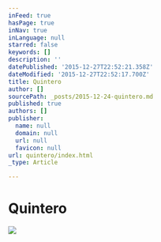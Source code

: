 ```yaml
---
inFeed: true
hasPage: true
inNav: true
inLanguage: null
starred: false
keywords: []
description: ''
datePublished: '2015-12-27T22:52:21.358Z'
dateModified: '2015-12-27T22:52:17.700Z'
title: Quintero
author: []
sourcePath: _posts/2015-12-24-quintero.md
published: true
authors: []
publisher:
  name: null
  domain: null
  url: null
  favicon: null
url: quintero/index.html
_type: Article

---
```

# Quintero
![](https://s3-us-west-2.amazonaws.com/the-grid-img/p/7ed67f56103e1398b9a4537f3d6c32e462742e95.jpg)